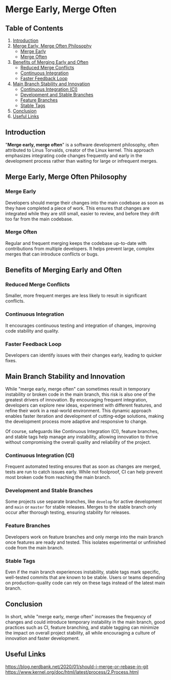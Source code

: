# Merge Early, Merge Often

## Table of Contents
1. [Introduction](#introduction)
2. [Merge Early, Merge Often Philosophy](#merge-early-merge-often-philosophy)
   - [Merge Early](#merge-early)
   - [Merge Often](#merge-often)
3. [Benefits of Merging Early and Often](#benefits-of-merging-early-and-often)
   - [Reduced Merge Conflicts](#reduced-merge-conflicts)
   - [Continuous Integration](#continuous-integration)
   - [Faster Feedback Loop](#faster-feedback-loop)
4. [Main Branch Stability and Innovation](#main-branch-stability-and-innovation)
   - [Continuous Integration (CI)](#continuous-integration-ci)
   - [Development and Stable Branches](#development-and-stable-branches)
   - [Feature Branches](#feature-branches)
   - [Stable Tags](#stable-tags)
5. [Conclusion](#conclusion)
6. [Useful Links](#useful-links)

## Introduction

"**Merge early, merge often**" is a software development philosophy, often attributed to Linus Torvalds, creator of the Linux kernel. This approach emphasizes integrating code changes frequently and early in the development process rather than waiting for large or infrequent merges.

## Merge Early, Merge Often Philosophy

### Merge Early

Developers should merge their changes into the main codebase as soon as they have completed a piece of work. This ensures that changes are integrated while they are still small, easier to review, and before they drift too far from the main codebase.

### Merge Often

Regular and frequent merging keeps the codebase up-to-date with contributions from multiple developers. It helps prevent large, complex merges that can introduce conflicts or bugs.

## Benefits of Merging Early and Often

### Reduced Merge Conflicts

Smaller, more frequent merges are less likely to result in significant conflicts.

### Continuous Integration

It encourages continuous testing and integration of changes, improving code stability and quality.

### Faster Feedback Loop

Developers can identify issues with their changes early, leading to quicker fixes.

## Main Branch Stability and Innovation

While "merge early, merge often" can sometimes result in temporary instability or broken code in the main branch, this risk is also one of the greatest drivers of innovation. By encouraging frequent integration, developers can explore new ideas, experiment with different features, and refine their work in a real-world environment. This dynamic approach enables faster iteration and development of cutting-edge solutions, making the development process more adaptive and responsive to change.

Of course, safeguards like Continuous Integration (CI), feature branches, and stable tags help manage any instability, allowing innovation to thrive without compromising the overall quality and reliability of the project.

### Continuous Integration (CI)

Frequent automated testing ensures that as soon as changes are merged, tests are run to catch issues early. While not foolproof, CI can help prevent most broken code from reaching the main branch.

### Development and Stable Branches

Some projects use separate branches, like `develop` for active development and `main` or `master` for stable releases. Merges to the stable branch only occur after thorough testing, ensuring stability for releases.

### Feature Branches

Developers work on feature branches and only merge into the main branch once features are ready and tested. This isolates experimental or unfinished code from the main branch.

### Stable Tags

Even if the main branch experiences instability, stable tags mark specific, well-tested commits that are known to be stable. Users or teams depending on production-quality code can rely on these tags instead of the latest main branch.

## Conclusion

In short, while "merge early, merge often" increases the frequency of changes and could introduce temporary instability in the main branch, good practices such as CI, feature branching, and stable tagging can minimize the impact on overall project stability, all while encouraging a culture of innovation and faster development.

## Useful Links
https://blog.nerdbank.net/2020/01/should-i-merge-or-rebase-in-git
https://www.kernel.org/doc/html/latest/process/2.Process.html
